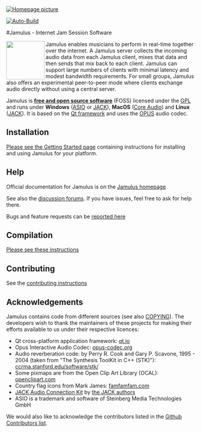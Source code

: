 [![Homepage picture](https://github.com/jamulussoftware/jamuluswebsite/blob/release/assets/img/jamulusbannersmall.png)](https://jamulus.io)

[![Auto-Build](https://github.com/jamulussoftware/jamulus/actions/workflows/autobuild.yml/badge.svg)](https://github.com/jamulussoftware/jamulus/actions/workflows/autobuild.yml)

#Jamulus - Internet Jam Session Software

<a href="https://jamulus.io/"><img align="left" width="102" height="102" src="https://jamulus.io/assets/img/jamulus-icon-2020.svg"/></a>

Jamulus enables musicians to perform in real-time together over the internet.
A Jamulus server collects the incoming audio data from each Jamulus client, mixes that data and then sends that mix back to each client. Jamulus can support large numbers of clients with minimal latency and modest bandwidth requirements.
For small groups, Jamulus also offers an experimental peer-to-peer mode where clients exchange audio directly without using a central server.

Jamulus is [**free and open source software**](https://www.gnu.org/philosophy/free-sw.en.html) (FOSS) licensed under the [GPL](https://www.gnu.org/licenses/old-licenses/gpl-2.0.html)
and runs under **Windows** ([ASIO](https://www.steinberg.net) or [JACK](https://jackaudio.org)),
**MacOS** ([Core Audio](https://developer.apple.com/documentation/coreaudio)) and
**Linux** ([JACK](https://jackaudio.org)).
It is based on the [Qt framework](https://www.qt.io) and uses the [OPUS](https://www.opus-codec.org/) audio codec.

## Installation

[Please see the Getting Started page](https://jamulus.io/wiki/Getting-Started) containing instructions for installing and using Jamulus for your platform.

## Help

Official documentation for Jamulus is on the [Jamulus homepage](https://jamulus.io)

See also the [discussion forums](https://github.com/jamulussoftware/jamulus/discussions). If you have issues, feel free to ask for help there.

Bugs and feature requests can be [reported here](https://github.com/jamulussoftware/jamulus/issues)

## Compilation

[Please see these instructions](COMPILING.md)

## Contributing

See the [contributing instructions](CONTRIBUTING.md)

## Acknowledgements

Jamulus contains code from different sources (see also [COPYING](COPYING)). The developers wish
to thank the maintainers of these projects for making their efforts available to us under their respective licences:

*   Qt cross-platform application framework: [qt.io](https://www.qt.io)
*   Opus Interactive Audio Codec: [opus-codec.org](https://www.opus-codec.org/)
*   Audio reverberation code: by Perry R. Cook and Gary P. Scavone, 1995 - 2004
  (taken from "The Synthesis ToolKit in C++ (STK)"):
  [ccrma.stanford.edu/software/stk/](https://ccrma.stanford.edu/software/stk/)
*   Some pixmaps are from the Open Clip Art Library (OCAL): [openclipart.com](https://openclipart.org/)
*   Country flag icons from Mark James: [famfamfam.com](http://www.famfamfam.com)
*   [JACK Audio Connection Kit](https://jackaudio.org/) by [the JACK authors](https://github.com/jackaudio/jack2/blob/develop/AUTHORS.rst?plain=1)
*   ASIO is a trademark and software of Steinberg Media Technologies GmbH


We would also like to acknowledge the contributors listed in the
[Github Contributors list](https://github.com/jamulussoftware/jamulus/graphs/contributors).
